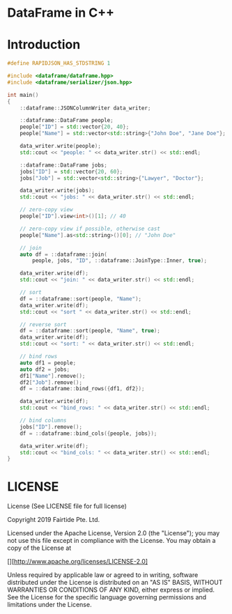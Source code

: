 # DataFrame in C++

# Introduction

```cpp
#define RAPIDJSON_HAS_STDSTRING 1

#include <dataframe/dataframe.hpp>
#include <dataframe/serializer/json.hpp>

int main()
{
    ::dataframe::JSONColumnWriter data_writer;

    ::dataframe::DataFrame people;
    people["ID"] = std::vector{20, 40};
    people["Name"] = std::vector<std::string>{"John Doe", "Jane Doe"};

    data_writer.write(people);
    std::cout << "people: " << data_writer.str() << std::endl;

    ::dataframe::DataFrame jobs;
    jobs["ID"] = std::vector{20, 60};
    jobs["Job"] = std::vector<std::string>{"Lawyer", "Doctor"};

    data_writer.write(jobs);
    std::cout << "jobs: " << data_writer.str() << std::endl;

    // zero-copy view
    people["ID"].view<int>()[1]; // 40

    // zero-copy view if possible, otherwise cast
    people["Name"].as<std::string>()[0]; // "John Doe"

    // join
    auto df = ::dataframe::join(
        people, jobs, "ID", ::dataframe::JoinType::Inner, true);

    data_writer.write(df);
    std::cout << "join: " << data_writer.str() << std::endl;

    // sort
    df = ::dataframe::sort(people, "Name");
    data_writer.write(df);
    std::cout << "sort " << data_writer.str() << std::endl;

    // reverse sort
    df = ::dataframe::sort(people, "Name", true);
    data_writer.write(df);
    std::cout << "sort: " << data_writer.str() << std::endl;

    // bind rows
    auto df1 = people;
    auto df2 = jobs;
    df1["Name"].remove();
    df2["Job"].remove();
    df = ::dataframe::bind_rows({df1, df2});

    data_writer.write(df);
    std::cout << "bind_rows: " << data_writer.str() << std::endl;

    // bind columns
    jobs["ID"].remove();
    df = ::dataframe::bind_cols({people, jobs});

    data_writer.write(df);
    std::cout << "bind_cols: " << data_writer.str() << std::endl;
}
```

# LICENSE

License (See LICENSE file for full license)

Copyright 2019 Fairtide Pte. Ltd.

Licensed under the Apache License, Version 2.0 (the "License"); you may not use
this file except in compliance with the License. You may obtain a copy of the
License at

[][http://www.apache.org/licenses/LICENSE-2.0]

Unless required by applicable law or agreed to in writing, software distributed
under the License is distributed on an "AS IS" BASIS, WITHOUT WARRANTIES OR
CONDITIONS OF ANY KIND, either express or implied. See the License for the
specific language governing permissions and limitations under the License.
